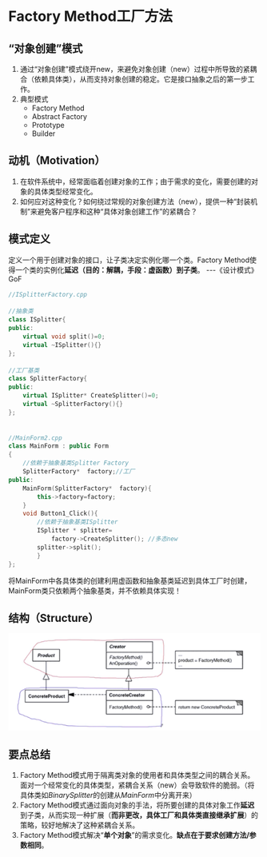 # Factory Method工厂方法

## “对象创建”模式

1. 通过“对象创建”模式绕开new，来避免对象创建（new）过程中所导致的紧耦合（依赖具体类），从而支持对象创建的稳定。它是接口抽象之后的第一步工作。
2. 典型模式
    * Factory Method
    * Abstract Factory
    * Prototype
    * Builder

## 动机（Motivation）

1. 在软件系统中，经常面临着创建对象的工作；由于需求的变化，需要创建的对象的具体类型经常变化。
2. 如何应对这种变化？如何绕过常规的对象创建方法（new），提供一种“封装机制”来避免客户程序和这种“具体对象创建工作”的紧耦合？

## 模式定义

定义一个用于创建对象的接口，让子类决定实例化哪一个类。Factory Method使得一个类的实例化**延迟（目的：解耦，手段：虚函数）到子类**。
                                                ---《设计模式》GoF

```c++
//ISplitterFactory.cpp

//抽象类
class ISplitter{
public:
    virtual void split()=0;
    virtual ~ISplitter(){}
};

//工厂基类
class SplitterFactory{
public:
    virtual ISplitter* CreateSplitter()=0;
    virtual ~SplitterFactory(){}
};


//MainForm2.cpp
class MainForm : public Form
{
    //依赖于抽象基类Splitter Factory
    SplitterFactory*  factory;//工厂
public:
    MainForm(SplitterFactory*  factory){
        this->factory=factory;
    }
    void Button1_Click(){
        //依赖于抽象基类ISplitter
        ISplitter * splitter=
            factory->CreateSplitter(); //多态new
        splitter->split();
        }
};
```

将MainForm中各具体类的创建利用虚函数和抽象基类延迟到具体工厂时创建，MainForm类只依赖两个抽象基类，并不依赖具体实现！

## 结构（Structure）

![20191226231812.png](https://raw.githubusercontent.com/SunshlnW/Design-Mode/master/image/Factory%20Method%E5%B7%A5%E5%8E%82%E6%96%B9%E6%B3%95/20191226231812.png)

## 要点总结

1. Factory Method模式用于隔离类对象的使用者和具体类型之间的耦合关系。面对一个经常变化的具体类型，紧耦合关系（new）会导致软件的脆弱。（将具体类如*BinarySplitter*的创建从*MainForm*中分离开来）
2. Factory Method模式通过面向对象的手法，将所要创建的具体对象工作**延迟**到子类，从而实现一种扩展（**而非更改，具体工厂和具体类直接继承扩展**）的策略，较好地解决了这种紧耦合关系。
3. Factory Method模式解决“**单个对象**”的需求变化。**缺点在于要求创建方法/参数相同**。
